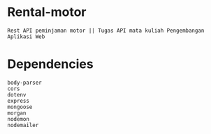 # Rental-motor 
```
Rest API peminjaman motor || Tugas API mata kuliah Pengembangan Aplikasi Web
```

# Dependencies
```
body-parser
cors
dotenv
express
mongoose
morgan
nodemon
nodemailer
```

